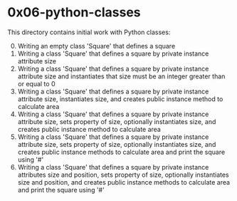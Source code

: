 # 0x06-python-classes
This directory contains initial work with Python classes:

0. Writing an empty class 'Square' that defines a square
1. Writing a class 'Square' that defines a square by private instance attribute size
2. Writing a class 'Square' that defines a square by private instance attribute size 
and instantiates that size must be an integer greater than or equal to 0
3. Writing a class 'Square' that defines a square by private instance attribute size, 
instantiates size, and creates public instance method to calculate area
4. Writing a class 'Square' that defines a square by private instance attribute size, 
sets property of size, optionally instantiates size, and creates public instance method 
to calculate area
5. Writing a class 'Square' that defines a square by private instance attribute size, 
sets property of size, optionally instantiates size, and creates public instance methods 
to calculate area and print the square using '#'
6. Writing a class 'Square' that defines a square by private instance attributes size 
and position, sets property of size, optionally instantiates size and position, and 
creates public instance methods to calculate area and print the square using '#'


